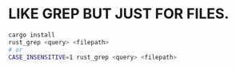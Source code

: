 # LIKE GREP BUT JUST FOR FILES.
```bash
cargo install
rust_grep <query> <filepath>
# or
CASE_INSENSITIVE=1 rust_grep <query> <filepath>
```
